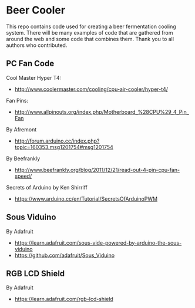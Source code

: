 Beer Cooler
===

This repo contains code used for creating a beer fermentation cooling system.
There will be many examples of code that are gathered from around the web and
some code that combines them.  Thank you to all authors who contributed.


PC Fan Code
---

Cool Master Hyper T4:

- http://www.coolermaster.com/cooling/cpu-air-cooler/hyper-t4/

Fan Pins:

- http://www.allpinouts.org/index.php/Motherboard_%28CPU%29_4_Pin_Fan

By Afremont

- http://forum.arduino.cc/index.php?topic=160353.msg1201754#msg1201754

By Beefrankly

- http://www.beefrankly.org/blog/2011/12/21/read-out-4-pin-cpu-fan-speed/

Secrets of Arduino by Ken Shirriff

- https://www.arduino.cc/en/Tutorial/SecretsOfArduinoPWM

Sous Viduino
---

By Adafruit

- https://learn.adafruit.com/sous-vide-powered-by-arduino-the-sous-viduino
- https://github.com/adafruit/Sous_Viduino

RGB LCD Shield
---

By Adafruit

- https://learn.adafruit.com/rgb-lcd-shield
